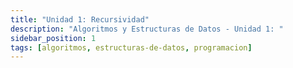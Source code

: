 ```yaml
---
title: "Unidad 1: Recursividad"
description: "Algoritmos y Estructuras de Datos - Unidad 1: "
sidebar_position: 1
tags: [algoritmos, estructuras-de-datos, programacion]
---
```

